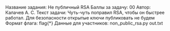 Название задания: Не публичный RSA
Баллы за задачу: 00
Автор: Калачев А. С.
Текст задачи:
Чуть-чуть поправил RSA, чтобы он быстрее работал. Для безопасности открытые ключи публиковать не будем
Формат флага: flag{*}
Данные для участников:
non_public_rsa.py
out.txt

